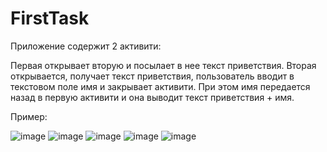 # FirstTask

Приложение содержит 2 активити: 

Первая открывает вторую и посылает в нее текст приветствия. Вторая открывается, получает текст приветствия, пользователь вводит в текстовом поле имя и закрывает активити. При этом имя передается назад в первую активити и она выводит текст приветствия + имя.

Пример:

![image](https://github.com/user-attachments/assets/5cabf917-e30e-4429-9951-d13a4d94c9fe)
![image](https://github.com/user-attachments/assets/391a04b7-651e-4d4d-92bb-22291f5b69be)
![image](https://github.com/user-attachments/assets/448ae3df-b6c9-4147-a3e5-94eec0ecbd5a)
![image](https://github.com/user-attachments/assets/b4746ad9-35c4-4320-98e4-2bdde7a8a60e)
![image](https://github.com/user-attachments/assets/b739968e-3ad4-4b7e-9f3e-86c0a05baa85)
